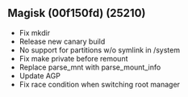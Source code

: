 ## Magisk (00f150fd) (25210)

- Fix mkdir
- Release new canary build
- No support for partitions w/o symlink in /system
- Fix make private before remount
- Replace parse_mnt with parse_mount_info
- Update AGP
- Fix race condition when switching root manager
